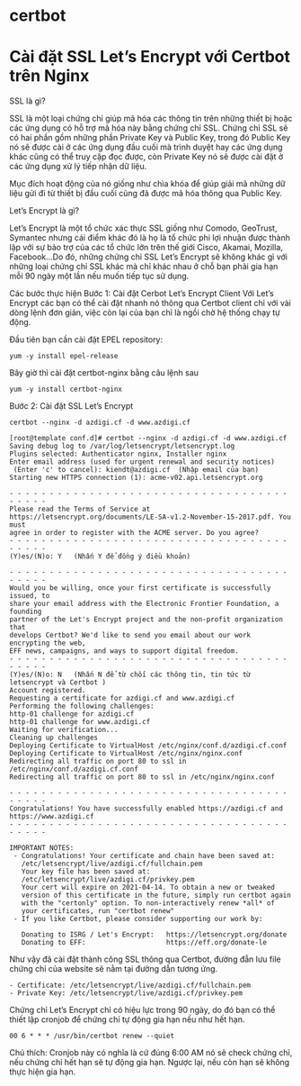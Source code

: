 # certbot
# Cài đặt SSL Let’s Encrypt với Certbot trên Nginx

SSL là gì?

SSL là một loại chứng chỉ giúp mã hóa các thông tin trên những thiết bị hoặc các ứng dụng có hỗ trợ mã hóa này bằng chứng chỉ SSL. Chứng chỉ SSL sẽ có hai phần gồm những phần Private Key và Public Key, trong đó Public Key nó sẽ được cài ở các ứng dụng đầu cuối mà trình duyệt hay các ứng dụng khác cũng có thể truy cập đọc được, còn Private Key nó sẽ được cài đặt ở các ứng dụng xử lý tiếp nhận dữ liệu.

Mục đích hoạt động của nó giống như chìa khóa để giúp giải mã những dữ liệu gửi đi từ thiết bị đầu cuối cũng đã được mã hóa thông qua Public Key.

Let’s Encrypt là gì?

Let’s Encrypt là một tổ chức xác thực SSL giống như Comodo, GeoTrust, Symantec nhưng cái điểm khác đó là họ là tổ chức phi lợi nhuận được thành lập với sự bảo trợ của các tổ chức lớn trên thế giới Cisco, Akamai, Mozilla, Facebook…Do đó, những chứng chỉ SSL Let’s Encrypt sẽ không khác gì với những loại chứng chỉ SSL khác mà chỉ khác nhau ở chỗ bạn phải gia hạn mỗi 90 ngày một lần nếu muốn tiếp tục sử dụng.

Các bước thực hiện
Bước 1: Cài đặt Cerbot Let’s Encrypt Client
Với Let’s Encrypt các bạn có thể cài đặt nhanh nó thông qua Certbot client  chỉ với vài dòng lệnh đơn giản, việc còn lại của bạn chỉ là ngồi chờ hệ thống chạy tự động.

Đầu tiên bạn cần cài đặt EPEL repository:
```
yum -y install epel-release
```

Bây giờ thì cài đặt certbot-nginx bằng câu lệnh sau
```
yum -y install certbot-nginx
```

Bước 2: Cài đặt SSL Let’s Encrypt
```
certbot --nginx -d azdigi.cf -d www.azdigi.cf
```

```
[root@template conf.d]# certbot --nginx -d azdigi.cf -d www.azdigi.cf
Saving debug log to /var/log/letsencrypt/letsencrypt.log
Plugins selected: Authenticator nginx, Installer nginx
Enter email address (used for urgent renewal and security notices)
 (Enter 'c' to cancel): kiendt@azdigi.cf  (Nhập email của bạn)
Starting new HTTPS connection (1): acme-v02.api.letsencrypt.org

- - - - - - - - - - - - - - - - - - - - - - - - - - - - - - - - - - - - - - - -
Please read the Terms of Service at
https://letsencrypt.org/documents/LE-SA-v1.2-November-15-2017.pdf. You must
agree in order to register with the ACME server. Do you agree?
- - - - - - - - - - - - - - - - - - - - - - - - - - - - - - - - - - - - - - - -
(Y)es/(N)o: Y   (Nhấn Y để đồng ý điều khoản)

- - - - - - - - - - - - - - - - - - - - - - - - - - - - - - - - - - - - - - - -
Would you be willing, once your first certificate is successfully issued, to
share your email address with the Electronic Frontier Foundation, a founding
partner of the Let's Encrypt project and the non-profit organization that
develops Certbot? We'd like to send you email about our work encrypting the web,
EFF news, campaigns, and ways to support digital freedom.
- - - - - - - - - - - - - - - - - - - - - - - - - - - - - - - - - - - - - - - -
(Y)es/(N)o: N   (Nhấn N để từ chối các thông tin, tin tức từ letsencrypt và Certbot )
Account registered.
Requesting a certificate for azdigi.cf and www.azdigi.cf
Performing the following challenges:
http-01 challenge for azdigi.cf
http-01 challenge for www.azdigi.cf
Waiting for verification...
Cleaning up challenges
Deploying Certificate to VirtualHost /etc/nginx/conf.d/azdigi.cf.conf
Deploying Certificate to VirtualHost /etc/nginx/nginx.conf
Redirecting all traffic on port 80 to ssl in /etc/nginx/conf.d/azdigi.cf.conf
Redirecting all traffic on port 80 to ssl in /etc/nginx/nginx.conf

- - - - - - - - - - - - - - - - - - - - - - - - - - - - - - - - - - - - - - - -
Congratulations! You have successfully enabled https://azdigi.cf and
https://www.azdigi.cf
- - - - - - - - - - - - - - - - - - - - - - - - - - - - - - - - - - - - - - - -

IMPORTANT NOTES:
 - Congratulations! Your certificate and chain have been saved at:
   /etc/letsencrypt/live/azdigi.cf/fullchain.pem
   Your key file has been saved at:
   /etc/letsencrypt/live/azdigi.cf/privkey.pem
   Your cert will expire on 2021-04-14. To obtain a new or tweaked
   version of this certificate in the future, simply run certbot again
   with the "certonly" option. To non-interactively renew *all* of
   your certificates, run "certbot renew"
 - If you like Certbot, please consider supporting our work by:

   Donating to ISRG / Let's Encrypt:   https://letsencrypt.org/donate
   Donating to EFF:                    https://eff.org/donate-le
```

Như vậy đã cài đặt thành công SSL thông qua Certbot, đường đẫn lưu file chứng chỉ của website sẽ nằm tại đường dẫn tương ứng.
```
- Certificate: /etc/letsencrypt/live/azdigi.cf/fullchain.pem
- Private Key: /etc/letsencrypt/live/azdigi.cf/privkey.pem 
```

Chứng chỉ Let’s Encrypt chỉ có hiệu lực trong 90 ngày, do đó bạn có thể thiết lập cronjob  để chứng chỉ tự động gia hạn nếu như hết hạn.
```
00 6 * * * /usr/bin/certbot renew --quiet
```
Chú thích: Cronjob này có nghĩa là cứ đúng 6:00 AM nó sẽ check chứng chỉ, nếu chứng chỉ hết hạn sẽ tự động gia hạn. Ngược lại, nếu còn hạn sẽ không thực hiện gia hạn.
